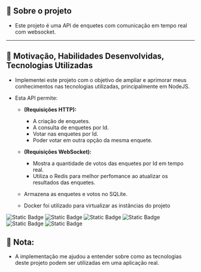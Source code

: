 ## **📝 Sobre o projeto**
- Este projeto é uma API de enquetes com comunicação em tempo real com websocket.
---
## **🚀 Motivação, Habilidades Desenvolvidas, Tecnologias Utilizadas**

- Implementei este projeto com o objetivo de ampliar e aprimorar meus conhecimentos nas tecnologias utilizadas, principalmente em NodeJS.

- Esta API permite:
  - **(Requisições HTTP):**
    - A criação de enquetes. 
    - A consulta de enquetes por Id.
    - Votar nas enquetes por Id.    
    - Poder votar em outra opção da mesma enquete.

 
  - **(Requisições WebSocket):**
    - Mostra a quantidade de votos das enquetes por Id em tempo real.  
    - Utiliza o Redis para melhor perfomance ao atualizar os resultados das enquetes.

  - Armazena as enquetes e votos no SQLite.
  - Docker foi utilizado para virtualizar as instâncias do projeto 

![Static Badge](https://img.shields.io/badge/NodeJS-%2365AF5B?style=for-the-badge)
![Static Badge](https://img.shields.io/badge/TypeScript-%230079CA?style=for-the-badge)
![Static Badge](https://img.shields.io/badge/postgresql-%2330638E?style=for-the-badge)
![Static Badge](https://img.shields.io/badge/prisma-%235967D9?style=for-the-badge)
![Static Badge](https://img.shields.io/badge/docker-%232395ED?style=for-the-badge)
![Static Badge](https://img.shields.io/badge/redis-%23CF2B20?style=for-the-badge)


## **📝 Nota:**
- A implementação me ajudou a entender sobre como as tecnologias deste projeto podem ser utilizadas em uma aplicação real.
  
